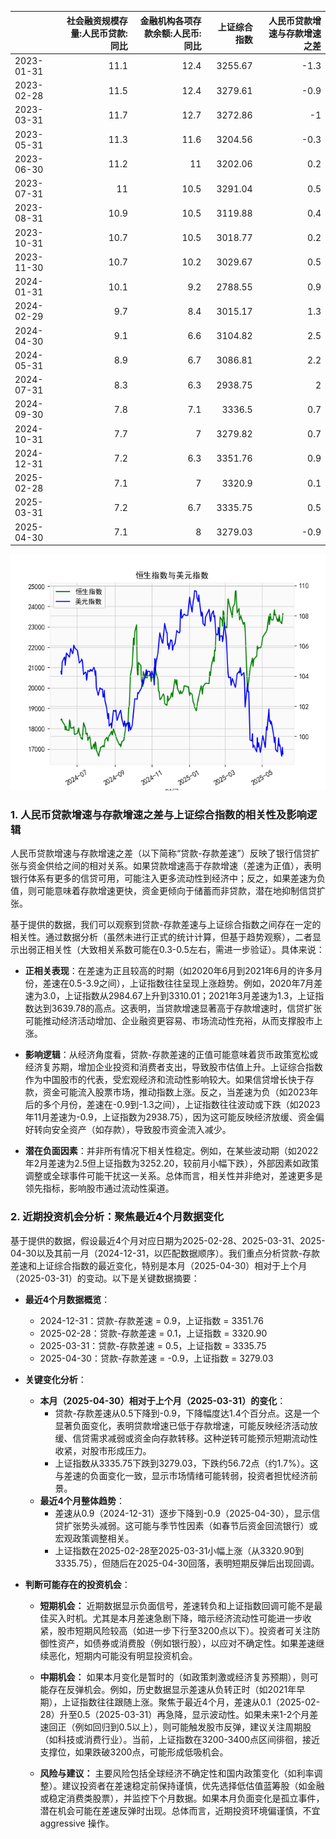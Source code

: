 |            |   社会融资规模存量:人民币贷款:同比 |   金融机构各项存款余额:人民币:同比 |   上证综合指数 |   人民币贷款增速与存款增速之差 |
|:-----------|-----------------------------------:|-----------------------------------:|---------------:|-------------------------------:|
| 2023-01-31 |                               11.1 |                               12.4 |        3255.67 |                           -1.3 |
| 2023-02-28 |                               11.5 |                               12.4 |        3279.61 |                           -0.9 |
| 2023-03-31 |                               11.7 |                               12.7 |        3272.86 |                           -1   |
| 2023-05-31 |                               11.3 |                               11.6 |        3204.56 |                           -0.3 |
| 2023-06-30 |                               11.2 |                               11   |        3202.06 |                            0.2 |
| 2023-07-31 |                               11   |                               10.5 |        3291.04 |                            0.5 |
| 2023-08-31 |                               10.9 |                               10.5 |        3119.88 |                            0.4 |
| 2023-10-31 |                               10.7 |                               10.5 |        3018.77 |                            0.2 |
| 2023-11-30 |                               10.7 |                               10.2 |        3029.67 |                            0.5 |
| 2024-01-31 |                               10.1 |                                9.2 |        2788.55 |                            0.9 |
| 2024-02-29 |                                9.7 |                                8.4 |        3015.17 |                            1.3 |
| 2024-04-30 |                                9.1 |                                6.6 |        3104.82 |                            2.5 |
| 2024-05-31 |                                8.9 |                                6.7 |        3086.81 |                            2.2 |
| 2024-07-31 |                                8.3 |                                6.3 |        2938.75 |                            2   |
| 2024-09-30 |                                7.8 |                                7.1 |        3336.5  |                            0.7 |
| 2024-10-31 |                                7.7 |                                7   |        3279.82 |                            0.7 |
| 2024-12-31 |                                7.2 |                                6.3 |        3351.76 |                            0.9 |
| 2025-02-28 |                                7.1 |                                7   |        3320.9  |                            0.1 |
| 2025-03-31 |                                7.2 |                                6.7 |        3335.75 |                            0.5 |
| 2025-04-30 |                                7.1 |                                8   |        3279.03 |                           -0.9 |

![图](RSI_USDX.png)

### 1. 人民币贷款增速与存款增速之差与上证综合指数的相关性及影响逻辑

人民币贷款增速与存款增速之差（以下简称“贷款-存款差速”）反映了银行信贷扩张与资金供给之间的相对关系。如果贷款增速高于存款增速（差速为正值），表明银行体系有更多的信贷可用，可能注入更多流动性到经济中；反之，如果差速为负值，则可能意味着存款增速更快，资金更倾向于储蓄而非贷款，潜在地抑制信贷扩张。

基于提供的数据，我们可以观察到贷款-存款差速与上证综合指数之间存在一定的相关性。通过数据分析（虽然未进行正式的统计计算，但基于趋势观察），二者显示出弱正相关性（大致相关系数可能在0.3-0.5左右，需进一步验证）。具体来说：

- **正相关表现**：在差速为正且较高的时期（如2020年6月到2021年6月的许多月份，差速在0.5-3.9之间），上证指数往往呈现上涨趋势。例如，2020年7月差速为3.0，上证指数从2984.67上升到3310.01；2021年3月差速为1.3，上证指数达到3639.78的高点。这表明，当贷款增速显著高于存款增速时，信贷扩张可能推动经济活动增加、企业融资更容易、市场流动性充裕，从而支撑股市上涨。
  
- **影响逻辑**：从经济角度看，贷款-存款差速的正值可能意味着货币政策宽松或经济复苏期，增加企业投资和消费者支出，导致股市估值上升。上证综合指数作为中国股市的代表，受宏观经济和流动性影响较大。如果信贷增长快于存款，资金可能流入股票市场，推动指数上涨。反之，当差速为负（如2023年后的多个月份，差速在-0.9到-1.3之间），上证指数往往波动或下跌（如2023年11月差速为-0.9，上证指数为2938.75），因为这可能反映经济放缓、资金偏好转向安全资产（如存款），导致股市资金流入减少。

- **潜在负面因素**：并非所有情况下相关性稳定。例如，在某些波动期（如2022年2月差速为2.5但上证指数为3252.20，较前月小幅下跌），外部因素如政策调整或全球事件可能干扰这一关系。总体而言，相关性并非绝对，差速更多是领先指标，影响股市通过流动性渠道。

### 2. 近期投资机会分析：聚焦最近4个月数据变化

基于提供的数据，假设最近4个月对应日期为2025-02-28、2025-03-31、2025-04-30以及其前一月（2024-12-31，以匹配数据顺序）。我们重点分析贷款-存款差速和上证综合指数的最近变化，特别是本月（2025-04-30）相对于上个月（2025-03-31）的变动。以下是关键数据摘要：

- **最近4个月数据概览**：
  - 2024-12-31：贷款-存款差速 = 0.9，上证指数 = 3351.76
  - 2025-02-28：贷款-存款差速 = 0.1，上证指数 = 3320.90
  - 2025-03-31：贷款-存款差速 = 0.5，上证指数 = 3335.75
  - 2025-04-30：贷款-存款差速 = -0.9，上证指数 = 3279.03

- **关键变化分析**：
  - **本月（2025-04-30）相对于上个月（2025-03-31）的变化**：
    - 贷款-存款差速从0.5下降到-0.9，下降幅度达1.4个百分点。这是一个显著负面变化，表明贷款增速已低于存款增速，可能反映经济活动放缓、信贷需求减弱或资金向存款转移。这种逆转可能预示短期流动性收紧，对股市形成压力。
    - 上证指数从3335.75下跌到3279.03，下跌约56.72点（约1.7%）。这与差速的负面变化一致，显示市场情绪可能转弱，投资者担忧经济前景。
  - **最近4个月整体趋势**：
    - 差速从0.9（2024-12-31）逐步下降到-0.9（2025-04-30），显示信贷扩张势头减弱。这可能与季节性因素（如春节后资金回流银行）或宏观政策调整相关。
    - 上证指数在2025-02-28至2025-03-31小幅上涨（从3320.90到3335.75），但随后在2025-04-30回落，表明短期反弹后出现回调。

- **判断可能存在的投资机会**：
  - **短期机会：** 近期数据显示负面信号，差速转负和上证指数回调可能不是最佳买入时机。尤其是本月差速急剧下降，暗示经济流动性可能进一步收紧，股市短期风险较高（如进一步下行至3200点以下）。投资者可关注防御性资产，如债券或消费股（例如银行股），以应对不确定性。如果差速继续恶化，短期内可能没有明显投资机会。
  
  - **中期机会：** 如果本月变化是暂时的（如政策刺激或经济复苏预期），则可能存在反弹机会。例如，历史数据显示差速从负转正时（如2021年早期），上证指数往往跟随上涨。聚焦于最近4个月，差速从0.1（2025-02-28）升至0.5（2025-03-31）再急降，显示波动性。如果未来1-2个月差速回正（例如回归到0.5以上），则可能触发股市反弹，建议关注周期股（如科技或消费行业）。当前，上证指数在3200-3400点区间徘徊，接近支撑位，如果跌破3200点，可能形成低吸机会。
  
  - **风险与建议：** 主要风险包括全球经济不确定性和国内政策变化（如利率调整）。建议投资者在差速稳定前保持谨慎，优先选择低估值蓝筹股（如金融或稳定消费类股票），并监控下个月数据。如果本月负面变化是孤立事件，潜在机会可能在差速反弹时出现。总体而言，近期投资环境偏谨慎，不宜 aggressive 操作。